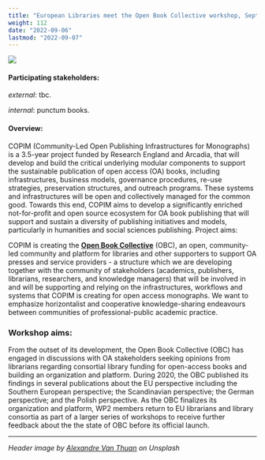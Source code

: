 ```yaml
---
title: "European Libraries meet the Open Book Collective workshop, September 09, 2022"
weight: 112
date: "2022-09-06"
lastmod: "2022-09-07"
---
```


![](alexandre-van-thuan-DPwd8uWFb0k-unsplash-cropped.jpg)

#### Participating stakeholders:

_external_: tbc.  

_internal_: punctum books.



#### Overview:

COPIM (Community-Led Open Publishing Infrastructures for Monographs) is a 3.5-year project funded by Research England and Arcadia, that will develop and build the critical underlying modular components to support the sustainable publication of open access (OA) books, including infrastructures, business models, governance procedures, re-use strategies, preservation structures, and outreach programs. These systems and infrastructures will be open and collectively managed for the common good. Towards this end, COPIM aims to develop a significantly enriched not-for-profit and open source ecosystem for OA book publishing that will support and sustain a diversity of publishing initiatives and models, particularly in humanities and social sciences publishing. Project aims:

COPIM is creating the **[Open Book Collective](https://copim.pubpub.org/open-book-collective)** (OBC), an open, community-led community and platform for libraries and other supporters to support OA presses and service providers - a structure which we are developing together with the community of stakeholders (academics, publishers, librarians, researchers, and knowledge managers) that will be involved in and will be supporting and relying on the infrastructures, workflows and systems that COPIM is creating for open access monographs. We want to emphasize horizontalist and cooperative knowledge-sharing endeavours between communities of professional-public academic practice.

### Workshop aims:

From the outset of its development, the Open Book Collective (OBC) has engaged in discussions with OA stakeholders seeking opinions from librarians regarding consortial library funding for open-access books and building an organization and platform. During 2020, the OBC published its findings in several publications about the EU perspective including the Southern European perspective; the Scandinavian perspective; the German perspective; and the Polish perspective. As the OBC finalizes its organization and platform, WP2 members return to EU librarians and library consortia as part of a larger series of workshops to receive further feedback about the the state of OBC before its official launch.




---

*Header image by [Alexandre Van Thuan](https://unsplash.com/photos/DPwd8uWFb0k) on Unsplash*
